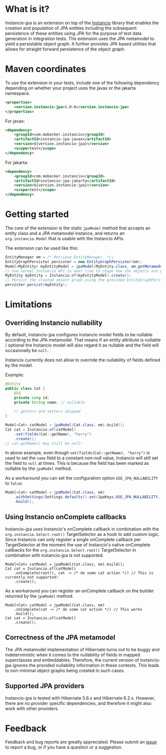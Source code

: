 # What is it?

Instancio-jpa is an extension on top of the [Instancio](https://github.com/instancio/instancio) library that enables 
the creation and population of JPA entities including the subsequent persistence of these entities using JPA for the 
purpose of test data generation in integration tests. The extension uses the JPA metamodel to yield a persistable 
object graph. It further provides JPA based utilities that allows for straight forward persistence of the object graph.

# Maven coordinates

To use the extension in your tests, include one of the following dependency depending on whether your project uses
the javax or the jakarta namespace.

```xml
<properties>
    <version.instancio-jpa>1.0.0</version.instancio-jpa>
</properties>
```

For javax:
```xml
<dependency>
    <groupId>com.mobecker.instancio</groupId>
    <artifactId>instancio-jpa-javax</artifactId>
    <version>${version.instancio-jpa}</version>
    <scope>test</scope>
</dependency>
```

For jakarta:
```xml
<dependency>
    <groupId>com.mobecker.instancio</groupId>
    <artifactId>instancio-jpa-jakarta</artifactId>
    <version>${version.instancio-jpa}</version>
    <scope>test</scope>
</dependency>
```

# Getting started

The core of the extension is the static `jpaModel` method that accepts an entity class and a JPA metamodel instance, and
returns an `org.instancio.Model` that is usable with the Instancio APIs.

The extension can be used like this:

```java
EntityManager em = /* Retrieve EntityManager. */;
EntityGraphPersister persister = new EntityGraphPersister(em);
Model<MyEntity> myEntityModel = jpaModel(MyEntity.class, em.getMetamodel()).build();
// Use normal Instancio API in next line to shape how the objects are populated.
MyEntity myEntity = Instancio.of(myEntityModel).create();
// Persist the created object graph using the provided EntityGraphPersister.
persister.persist(myEntity);
```

# Limitations

## Overriding Instancio nullability 

By default, instancio-jpa configures Instancio model fields to be nullable according to the JPA metamodel. That means
if an entity attribute is nullable / optional the Instancio model will also regard it as nullable and the field will
occasionally be `null`.

Instancio currently does not allow to override the nullability of fields defined by the model.

Example:
```java
@Entity
public class Cat {
    @Id
    private Long id;
    private String name; // nullable
    
    // getters and setters skipped
}

Model<Cat> catModel = jpaModel(Cat.class, em).build();
Cat cat = Instancio.of(catModel)
    .set(fields(Cat::getName), "harry")
    .create();
// cat.getName() may still be null!
```

In above example, even though `set(fields(Cat::getName), "harry")` is used to set the `name` field to a constant 
non-null value, Instancio will still set the field to `null` at times. This is because the field has been marked as 
nullable by the `jpaModel` method.

As a workaround you can set the configuration option `USE_JPA_NULLABILITY` to `false`:
```java
Model<Cat> catModel = jpaModel(Cat.class, em)
    .withSettings(Settings.defaults().set(JpaKeys.USE_JPA_NULLABILITY, false))
    .build();
```

## Using Instancio onComplete callbacks

Instancio-jpa uses Instancio's onComplete callback in combination with the `org.instancio.Select.root()` TargetSelector 
as a hook to add custom logic. 
Since Instancio can only register a single onComplete callback per TargetSelector at the moment the use of Instancio's 
native onComplete callbacks for the `org.instancio.Select.root()` TargetSelector in combination with instancio-jpa is 
not supported.
```
Model<Cat> catModel = jpaModel(Cat.class, em).build();
Cat cat = Instancio.of(catModel)
    .onComplete(root(), cat -> /* do some cat action */) // This is currently not supported!
    .create();
```
As a workaround you can register an onComplete callback on the builder returned by the `jpaModel` method.
```
Model<Cat> catModel = jpaModel(Cat.class, em)
    .onComplete(cat -> /* do some cat action */) // This works
    .build();
Cat cat = Instancio.of(catModel)
    .create();
```

## Correctness of the JPA metamodel

The JPA metamodel implementation of Hibernate turns out to be buggy and indeterministic when it comes to the nullability
of fields in mapped superclasses and embeddables. Therefore, the current version of instancio-jpa ignores the 
provided nullability information in these contexts. This leads to non-minimal object graphs being created in such cases.

## Supported JPA providers

Instancio-jpa is tested with Hibernate 5.6.x and Hibernate 6.2.x. However, there are no provider specific dependencies, 
and therefore it might also work with other providers.

# Feedback

Feedback and bug reports are greatly appreciated. Please submit an 
[issue](https://github.com/Mobe91/instancio-jpa/issues) to report a bug, or if you have a question or a suggestion.
